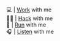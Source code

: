 💻 | [Work](https://linkedin.com/in/gregpf) with me
</br>👨‍💻 | [Hack](https://github.com/greg-pf/) with me
</br>👟 | [Run](https://www.strava.com/athletes/gregpf) with me
</br>🎧 | [Listen](https://open.spotify.com/user/1264004010) with me
